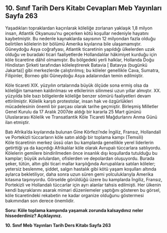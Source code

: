 ## 10. Sınıf Tarih Ders Kitabı Cevapları Meb Yayınları Sayfa 263

Yaşadıkları topraklardan kaçırılarak köleliğe zorlanan yaklaşık 1,8 milyon insan, Atlantik Okyanusu’nu geçerken kötü koşullar nedeniyle hayatını kaybetmiştir. Bu nedenle kaynaklarda sayısının 12 milyondan fazla olduğu belirtilen kölelerin bir bölümü Amerika kıyılarına bile ulaşamamıştır.  
 Güneydoğu Asya coğrafyası, Atlantik ticaretinin yapıldığı ülkelerden uzak olduğu ve buradaki ticari faaliyetlerde Hollandalılar hâkimiyet kurduğu için köle ticaretine dâhil olmamıştır. Bu bölgedeki yerli halklar, Hollanda Doğu Hindistan Şirketi tarafından köleleştirerek Batavia [ Batavya (bugünkü Jakarta)] gibi merkezlerde çalıştırılmış; bu köleler genellikle Cava, Sumatra, Filipinler, Borneo gibi Güneydoğu Asya adalarından temin edilmiştir.

Köle ticareti XIX. yüzyılın ortalarında büyük ölçüde sona ermiş olsa da köleliğin tamamen kaldırılması ve etkilerinin silinmesi uzun yıllar almıştır. XX. yüzyılda bile bazı bölgelerde köleliğe benzer sömürü faaliyetleri devam ettirilmiştir. Kölelik karşıtı protestolar, insan hak ve özgürlükleri mücadelesinin önemli bir parçası olarak tarihe geçmiştir. Birleşmiş Milletler Genel Kurulu da 17 Aralık 2007de aldığı bir kararla 25 Mart gününü Uluslararası Kölelik ve Transatlantik Köle Ticareti Mağdurlarını Anma Günü ilan etmiştir.

Batı Afrika’da kıyılarında bulunan Gine Körfezi’nde İngiliz, Fransız, HollandalI ve Portekizli tüccarların köle satın aldığı bir toplama kampı (Temsili)  
 Köle ticaretinin merkez üssü olan bu kamplarda genellikle yerel liderlerin getirttiği ya da kaçırdığı Afrikalılar köle olarak Avrupalı tüccarlara satılıyordu. Kölelerin gemilere bindirilmeden önce insanlık dışı koşullarda tutulduğu bu kamplar; büyük avlulardan, ofislerden ve depolardan oluşuyordu. Burada şeker, tütün, altın gibi ticari mallar karşılığında Avrupalılara satılan köleler; yetersiz beslenme, şiddet, salgın hastalık gibi kötü yaşam koşulları altında aylarca bekletiliyor, daha sonra uzun süren gemi yolculuklarıyla Amerika kıtasına taşınıyordu. Görselde görüldüğü üzere bu kamplarda İngiliz, Fransız, Portekizli ve Hollandalı tüccarlar için ayrı alanlar tahsis edilmişti. Her ülkenin kendi bayraklarını asarak mimari düzenlemeler yaptığını gösteren bu görsel, köle ticaretindeki rekabetin ne kadar organize olduğunu göstermesi bakımından son derece önemlidir.

**Soru: Köle toplama kampında yaşamak zorunda kalsaydınız neler hissederdiniz? Açıklayınız.**

**10. Sınıf Meb Yayınları Tarih Ders Kitabı Sayfa 263**